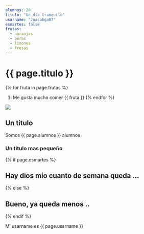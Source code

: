 ```yaml
---
alumnos: 20
titulo: "Un día tranquilo"
usarname: "Juacabga87"
esmartes: false
frutas:
  - naranjas
  - peras
  - limones
  - fresas
---
```


# {{ page.titulo }}

{% for fruta in page.frutas %}
1. Me gusta mucho comer {{ fruta }}
{% endfor %}

![](https://www.icia.es/icia/images/stories/Logo2016.jpg) 


<h2>Un titulo</h2>

Somos {{ page.alumnos }} alumnos

<h3> Un titulo mas pequeño</h3>


{% if page.esmartes %}

## Hay dios mío cuanto de semana queda ...

{% else %}
 
## Bueno, ya queda menos ..

{% endif %}

Mi usarname es {{ page.usarname }}